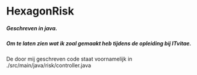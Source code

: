 # HexagonRisk
##### Geschreven in java. 
##### Om te laten zien wat ik zoal gemaakt heb tijdens de opleiding bij ITvitae.
De door mij geschreven code staat voornamelijk in ./src/main/java/risk/controller.java
